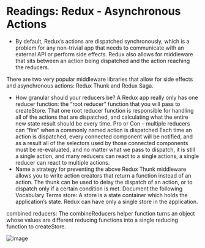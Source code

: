 # Readings: Redux - Asynchronous Actions

* By default, Redux’s actions are dispatched synchronously, which is a problem for any non-trivial app that needs to communicate with an external API or perform side effects. Redux also allows for middleware that sits between an action being dispatched and the action reaching the reducers.

There are two very popular middleware libraries that allow for side effects and asynchronous actions: Redux Thunk and Redux Saga.

* How granular should your reducers be?
A Redux app really only has one reducer function: the “root reducer” function that you will pass to createStore. That one root reducer function is responsible for handling all of the actions that are dispatched, and calculating what the entire new state result should be every time.
Pro or Con – multiple reducers can “fire” when a commonly named action is dispatched
Each time an action is dispatched, every connected component will be notified, and as a result all of the selectors used by those connected components must be re-evaluated, and no matter what we pass to dispatch, it is still a single action, and many reducers can react to a single actions, a single reducer can react to multiple actions.
* Name a strategy for preventing the above
Redux Thunk middleware allows you to write action creators that return a function instead of an action. The thunk can be used to delay the dispatch of an action, or to dispatch only if a certain condition is met.
Document the following Vocabulary Terms
store: A store is a state container which holds the application’s state. Redux can have only a single store in the application.

combined reducers: The combineReducers helper function turns an object whose values are different reducing functions into a single reducing function to createStore.

![image](https://miro.medium.com/max/918/1*hWM98Iy_Hv5MCErFwXUWCQ.png)
